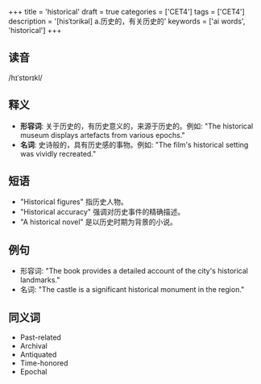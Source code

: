 +++
title = 'historical'
draft = true
categories = ['CET4']
tags = ['CET4']
description = '[hisˈtɔrikəl] a.历史的，有关历史的'
keywords = ['ai words', 'historical']
+++

## 读音
/hɪˈstɒrɪkl/

## 释义
- **形容词**: 关于历史的，有历史意义的，来源于历史的。例如: "The historical museum displays artefacts from various epochs."
- **名词**: 史诗般的，具有历史感的事物。例如: "The film's historical setting was vividly recreated."

## 短语
- "Historical figures" 指历史人物。
- "Historical accuracy" 强调对历史事件的精确描述。
- "A historical novel" 是以历史时期为背景的小说。

## 例句
- 形容词: "The book provides a detailed account of the city's historical landmarks."
- 名词: "The castle is a significant historical monument in the region."

## 同义词
- Past-related
- Archival
- Antiquated
- Time-honored
- Epochal
